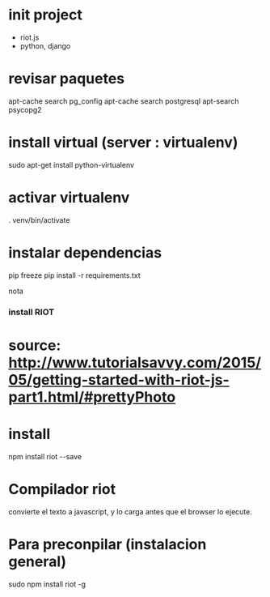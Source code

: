 # init project
- riot.js
- python, django

# revisar paquetes
apt-cache search pg_config
apt-cache search postgresql
apt-search psycopg2

# install virtual (server : virtualenv)
sudo apt-get install python-virtualenv
# activar virtualenv
. venv/bin/activate
# instalar dependencias
pip freeze
pip install -r requirements.txt
	
	
nota
### install RIOT
# source: http://www.tutorialsavvy.com/2015/05/getting-started-with-riot-js-part1.html/#prettyPhoto
# install
npm install riot --save
# Compilador riot
convierte el texto a javascript, y lo carga antes que el browser lo ejecute.
# Para preconpilar (instalacion general)
sudo npm install riot -g

